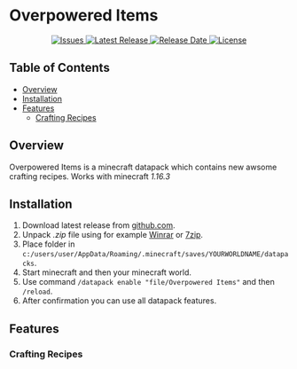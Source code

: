 # Overpowered Items
<p align="center">
  <a title="Issues" href="https://github.com/kamack38/MinecraftDP-OverpoweredItems/issues" target="_blank">
    <img src="https://img.shields.io/github/issues/kamack38/MinecraftDP-OverpoweredItems?label=Issues&style=flat-square" alt="Issues" />
  </a>
  <a title="Release" href="https://github.com/kamack38/MinecraftDP-OverpoweredItems/releases" target="_blank">
    <img src="https://img.shields.io/github/v/release/kamack38/MinecraftDP-OverpoweredItems?label=Release&style=flat-square" alt="Latest Release" />
  </a>
  <a title="Release Date" href="https://github.com/kamack38/MinecraftDP-OverpoweredItems/releases" target="_blank">
    <img src="https://img.shields.io/github/release-date/kamack38/MinecraftDP-OverpoweredItems?label=Release%20Date&style=flat-square" alt="Release Date" />
  </a>
  <a title="License" href="https://github.com/kamack38/MinecraftDP-OverpoweredItems/blob/main/LICENSE" target="_blank">
    <img src="https://img.shields.io/github/license/kamack38/MinecraftDP-OverpoweredItems?label=License&style=flat-square" alt="License" />
  </a>
</p>

## Table of Contents

- [Overview](#overview)
- [Installation](#installation)
- [Features](#features)
	- [Crafting Recipes](#crafting-recipes)

## Overview
Overpowered Items is a minecraft datapack which contains new awsome crafting recipes. Works with minecraft _1.16.3_

## Installation
1. Download latest release from [github.com](https://github.com/kamack38/MinecraftDP-OverpoweredItems/releases).
2. Unpack _.zip_ file using for example [Winrar](https://www.win-rar.com/affdownload/download.php) or [7zip](https://www.7-zip.org/).
3. Place folder in `c:/users/user/AppData/Roaming/.minecraft/saves/YOURWORLDNAME/datapacks`.
4. Start minecraft and then your minecraft world.
5. Use command `/datapack enable "file/Overpowered Items"` and then `/reload`.
6. After confirmation you can use all datapack features.

## Features

### Crafting Recipes 

